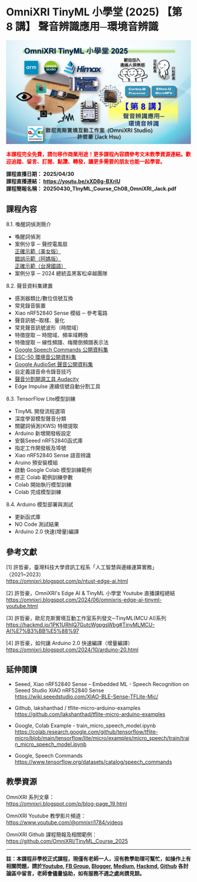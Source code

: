 # OmniXRI TinyML 小學堂 (2025) 【第 8 講】 聲音辨識應用─環境音辨識

<img src="https://raw.githubusercontent.com/OmniXRI/TinyML_Course_2025/refs/heads/main/images/2025_TinyML%E5%B0%8F%E5%AD%B8%E5%A0%82%E8%AA%B2%E7%A8%8B%E7%9B%B4%E6%92%AD%E5%9C%96%E7%A4%BA_Ch8.JPG" alt="" width="640">  

<span style="color:#FF0000;">**本課程完全免費，請勿移作商業用途！更多課程內容請參考文末教學資源連結。歡迎追蹤、留言、訂閱、點讚、轉發，讓更多需要的朋友也能一起學習。**</span>

**課程直播日期： 2025/04/30**  
**課程直播連結： https://youtu.be/xXD8g-BXriU**  
**課程簡報名稱： 20250430_TInyML_Course_Ch08_OmniXRI_Jack.pdf**  

## 課程內容

8.1. 喚醒詞偵測簡介  
* 喚醒詞偵測  
* 案例分享 ─ 聲控電風扇  
    [正確示範（美女版）](https://www.youtube.com/shorts/X8yJjRj7Uus)  
    [錯誤示範（阿媽版）](https://www.youtube.com/shorts/xlz1m2Cp3IY)  
    [正確示範（台灣國語）](https://youtu.be/vpZgt0VQf8Y)  
* 案例分享 ─ 2024 總統盃黑客松卓越團隊  

8.2. 聲音資料集建置  
* 感測器類比/數位信號互換  
* 常見錄音裝置  
* Xiao nRF52840 Sense 模組 ─ 參考電路  
* 聲音訊號─取樣、量化  
* 常見聲音訊號波形（時間域） 
* 特徵提取 ─ 時間域、頻率域轉換  
* 特徵提取 ─ 線性頻譜、梅爾倒頻譜表示法  
* [Google Speech Commands 公開資料集](https://www.tensorflow.org/datasets/catalog/speech_commands)  
* [ESC-50 環境音公開資料集](https://github.com/karolpiczak/ESC-50)  
* [Google AudioSet 聲音公開資料集](https://research.google.com/audioset/)  
* 自定義語音命令錄音技巧  
* [聲音分割開源工具 Audacity](https://www.audacityteam.org/)  
* Edge Impulse 連續信號自動分割工具  

8.3. TensorFlow Lite模型訓練  
* TinyML 開發流程選項  
* 深度學習模型聲音分類  
* 關鍵詞偵測(KWS) 特徵提取  
* Arduino 新增開發板設定  
* 安裝Seeed nRF52840函式庫  
* 指定工作開發板及埠號  
* Xiao nRF52840 Sense 語音辨識  
* Aruino 預安裝模組  
* 啟動 Google Colab 模型訓練範例  
* 修正 Colab 範例訓練參數  
* Colab 開始執行模型訓練  
* Colab 完成模型訓練  

8.4. Arduino 模型部署與測試  
* 更新函式庫  
* NO Code 測試結果  
* Arduino 2.0 快速(增量)編譯  

## 參考文獻

[1] 許哲豪，臺灣科技大學資訊工程系「人工智慧與邊緣運算實務」（2021~2023）  
https://omnixri.blogspot.com/p/ntust-edge-ai.html  

[2] 許哲豪，OmniXRI's Edge AI & TinyML 小學堂 Youtube 直播課程總結  
https://omnixri.blogspot.com/2024/06/omnixris-edge-ai-tinyml-youtube.html  

[3] 許哲豪，歐尼克斯實境互動工作室系列發文─TinyML(MCU AI)系列  
https://hackmd.io/1PK1URhIQ7GutcWgpgsWbg#TinyMLMCU-AI%E7%B3%BB%E5%88%97  

[4] 許哲豪，如何讓 Arduino 2.0 快速編譯（增量編譯）  
https://omnixri.blogspot.com/2024/10/arduino-20.html  

## 延伸閱讀  

* Seeed, Xiao nRF52840 Sense – Embedded ML - Speech Recognition on Seeed Studio XIAO nRF52840 Sense  
https://wiki.seeedstudio.com/XIAO-BLE-Sense-TFLite-Mic/  

* Github, lakshanthad / tflite-micro-arduino-examples  
https://github.com/lakshanthad/tflite-micro-arduino-examples  

* Google, Colab Example - train_micro_speech_model.ipynb  
https://colab.research.google.com/github/tensorflow/tflite-micro/blob/main/tensorflow/lite/micro/examples/micro_speech/train/train_micro_speech_model.ipynb  

* Google, Speech Commands  
https://www.tensorflow.org/datasets/catalog/speech_commands  

## 教學資源

OmniXRI 系列文章：  
https://omnixri.blogspot.com/p/blog-page_19.html  

OmniXRI Youtube 教學影片頻道：  
https://www.youtube.com/@omnixri1784/videos  

OmniXRI Github 課程簡報及相關範例：  
https://github.com/OmniXRI/TinyML_Course_2025

---
**註：本課程非學校正式課程，現僅有老師一人，沒有教學助理可幫忙，如操作上有相關問題，請於[Youtube](https://www.youtube.com/@omnixri1784/featured), [FB Group](https://www.facebook.com/groups/edgeaitw), [Blogger](https://omnixri.blogspot.com/), [Medium](https://omnixri.medium.com/), [Hackmd](https://hackmd.io/@OmniXRI-Jack), [Github](https://github.com/OmniXRI) 各討論區中留言，老師會儘量協助，如有服務不週之處尚請見諒。**
